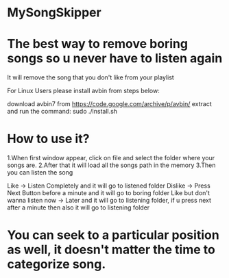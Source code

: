 # MySongSkipper

# The best way to remove boring songs so u never have to listen again

It will remove the song that you don't like from your playlist

For Linux Users please install avbin from steps below:

download avbin7 from https://code.google.com/archive/p/avbin/
extract and run the command: sudo ./install.sh

# How to use it?
1.When first window appear, click on file and select the folder where your songs are.
2.After that  it will load all the songs path in the memory
3.Then you can listen the song

 Like    -> Listen Completely and it will go to listened folder
 Dislike -> Press Next Button before a minute and it will go to boring folder
 Like but don't wanna listen now -> Later and it will go to listening folder, if u press next after a minute then also it will go to listening folder

# You can seek to a particular position as well, it doesn't matter the time to categorize song.
